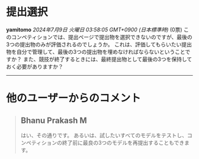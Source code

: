 # 提出選択
**yamitomo** *2024年7月9日 火曜日 03:58:05 GMT+0900 (日本標準時)* (0票)
このコンペティションでは、提出ページで提出物を選択できないのですが、最後の3つの提出物のみが評価されるのでしょうか。
これは、評価してもらいたい提出物を自分で管理して、最後の3つの提出物を埋めなければならないということですか？
また、競技が終了するときには、最終提出物として最後の3つを保持しておく必要がありますか？

---
 # 他のユーザーからのコメント
> ## Bhanu Prakash M
> 
> はい、その通りです。
> あるいは、試したいすべてのモデルをテストし、コンペティションの終了前に最良の3つのモデルを再提出することもできます。
>  

